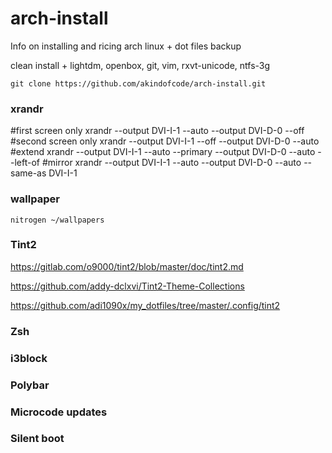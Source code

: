 # arch-install

Info on installing and ricing arch linux + dot files backup

clean install + lightdm, openbox, git, vim, rxvt-unicode, ntfs-3g

`git clone https://github.com/akindofcode/arch-install.git`

### xrandr

#first screen only
xrandr --output DVI-I-1 --auto --output DVI-D-0 --off 
#second screen only
xrandr --output DVI-I-1 --off --output DVI-D-0 --auto
#extend
xrandr --output DVI-I-1 --auto --primary --output DVI-D-0 --auto --left-of
#mirror
xrandr --output DVI-I-1 --auto --output DVI-D-0 --auto --same-as DVI-I-1 


### wallpaper

`nitrogen ~/wallpapers`

### Tint2

https://gitlab.com/o9000/tint2/blob/master/doc/tint2.md

https://github.com/addy-dclxvi/Tint2-Theme-Collections

https://github.com/adi1090x/my_dotfiles/tree/master/.config/tint2

### Zsh

### i3block

### Polybar

### Microcode updates

### Silent boot
